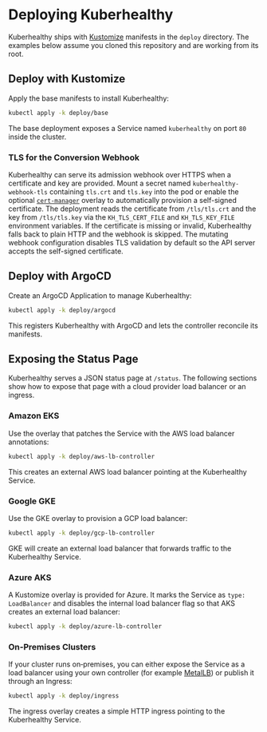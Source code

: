 # Deploying Kuberhealthy

Kuberhealthy ships with [Kustomize](https://kustomize.io/) manifests in the `deploy` directory. The examples below assume you cloned this repository and are working from its root.

## Deploy with Kustomize

Apply the base manifests to install Kuberhealthy:

```sh
kubectl apply -k deploy/base
```

The base deployment exposes a Service named `kuberhealthy` on port `80` inside the cluster.

### TLS for the Conversion Webhook

Kuberhealthy can serve its admission webhook over HTTPS when a certificate and
key are provided. Mount a secret named `kuberhealthy-webhook-tls` containing
`tls.crt` and `tls.key` into the pod or enable the optional
[`cert-manager`](../deploy/cert-manager) overlay to automatically provision a
self-signed certificate. The deployment reads the certificate from
`/tls/tls.crt` and the key from `/tls/tls.key` via the `KH_TLS_CERT_FILE` and
`KH_TLS_KEY_FILE` environment variables. If the certificate is missing or
invalid, Kuberhealthy falls back to plain HTTP and the webhook is skipped. The
mutating webhook configuration disables TLS validation by default so the API
server accepts the self-signed certificate.

## Deploy with ArgoCD

Create an ArgoCD Application to manage Kuberhealthy:

```sh
kubectl apply -k deploy/argocd
```

This registers Kuberhealthy with ArgoCD and lets the controller reconcile its manifests.


## Exposing the Status Page

Kuberhealthy serves a JSON status page at `/status`. The following sections show how to expose that page with a cloud provider load balancer or an ingress.

### Amazon EKS

Use the overlay that patches the Service with the AWS load balancer annotations:

```sh
kubectl apply -k deploy/aws-lb-controller
```

This creates an external AWS load balancer pointing at the Kuberhealthy Service.

### Google GKE

Use the GKE overlay to provision a GCP load balancer:

```sh
kubectl apply -k deploy/gcp-lb-controller
```

GKE will create an external load balancer that forwards traffic to the Kuberhealthy Service.

### Azure AKS

A Kustomize overlay is provided for Azure. It marks the Service as `type: LoadBalancer` and disables the internal load balancer flag so that AKS creates an external load balancer:

```sh
kubectl apply -k deploy/azure-lb-controller
```

### On‑Premises Clusters

If your cluster runs on‑premises, you can either expose the Service as a load balancer using your own controller (for example [MetalLB](https://metallb.universe.tf/)) or publish it through an Ingress:

```sh
kubectl apply -k deploy/ingress
```

The ingress overlay creates a simple HTTP ingress pointing to the Kuberhealthy Service.
